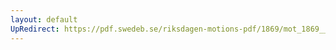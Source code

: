 ```yaml
---
layout: default
UpRedirect: https://pdf.swedeb.se/riksdagen-motions-pdf/1869/mot_1869__ak__00054/mot_1869__ak__00054_004.pdf
---
```

